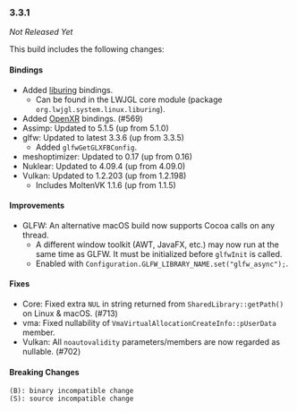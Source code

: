 ### 3.3.1

_Not Released Yet_

This build includes the following changes:

#### Bindings

- Added [liburing](https://github.com/axboe/liburing) bindings.
    * Can be found in the LWJGL core module (package `org.lwjgl.system.linux.liburing`).
- Added [OpenXR](https://www.khronos.org/openxr/) bindings. (#569)
- Assimp: Updated to 5.1.5 (up from 5.1.0)
- glfw: Updated to latest 3.3.6 (up from 3.3.5)
  * Added `glfwGetGLXFBConfig`.
- meshoptimizer: Updated to 0.17 (up from 0.16)
- Nuklear: Updated to 4.09.4 (up from 4.09.0)
- Vulkan: Updated to 1.2.203 (up from 1.2.198)
    * Includes MoltenVK 1.1.6 (up from 1.1.5)

#### Improvements

- GLFW: An alternative macOS build now supports Cocoa calls on any thread.
    * A different window toolkit (AWT, JavaFX, etc.) may now run at the same time as GLFW. It must be initialized before `glfwInit` is called.
    * Enabled with `Configuration.GLFW_LIBRARY_NAME.set("glfw_async");`.

#### Fixes

- Core: Fixed extra `NUL` in string returned from `SharedLibrary::getPath()` on Linux & macOS. (#713)
- vma: Fixed nullability of `VmaVirtualAllocationCreateInfo::pUserData` member.
- Vulkan: All `noautovalidity` parameters/members are now regarded as nullable. (#702)

#### Breaking Changes

```
(B): binary incompatible change
(S): source incompatible change
```

